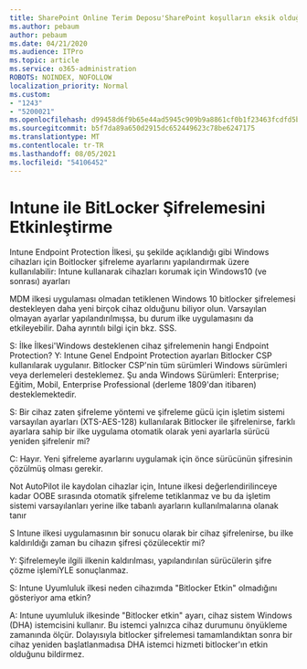 ```yaml
---
title: SharePoint Online Terim Deposu'SharePoint koşulların eksik olduğu koşullar
ms.author: pebaum
author: pebaum
ms.date: 04/21/2020
ms.audience: ITPro
ms.topic: article
ms.service: o365-administration
ROBOTS: NOINDEX, NOFOLLOW
localization_priority: Normal
ms.custom:
- "1243"
- "5200021"
ms.openlocfilehash: d99458d6f9b65e44ad5945c909b9a8861cf0b1f23463fcdfd5b8351b1c08d670
ms.sourcegitcommit: b5f7da89a650d2915dc652449623c78be6247175
ms.translationtype: MT
ms.contentlocale: tr-TR
ms.lasthandoff: 08/05/2021
ms.locfileid: "54106452"
---
```

# <a name="enabling-bitlocker-encryption-with-intune"></a>Intune ile BitLocker Şifrelemesini Etkinleştirme

Intune Endpoint Protection İlkesi, şu şekilde açıklandığı gibi Windows cihazları için Boitlocker şifreleme ayarlarını yapılandırmak üzere kullanılabilir: Intune kullanarak cihazları korumak için Windows10 (ve sonrası) ayarları

MDM ilkesi uygulaması olmadan tetiklenen Windows 10 bitlocker şifrelemesi destekleyen daha yeni birçok cihaz olduğunu biliyor olun. Varsayılan olmayan ayarlar yapılandırılmışsa, bu durum ilke uygulamasını da etkileyebilir. Daha ayrıntılı bilgi için bkz. SSS.


S: İlke İlkesi'Windows desteklenen cihaz şifrelemenin hangi Endpoint Protection?
Y: Intune Genel Endpoint Protection ayarları Bitlocker CSP kullanılarak uygulanır.  Bitlocker CSP'nin tüm sürümleri Windows sürümleri veya derlemeleri desteklemez. Şu anda Windows Sürümleri: Enterprise; Eğitim, Mobil, Enterprise Professional (derleme 1809'dan itibaren) desteklemektedir.




S: Bir cihaz zaten şifreleme yöntemi ve şifreleme gücü için işletim sistemi varsayılan ayarları (XTS-AES-128) kullanılarak Bitlocker ile şifrelenirse, farklı ayarlara sahip bir ilke uygulama otomatik olarak yeni ayarlarla sürücü yeniden şifrelenir mi?

C: Hayır. Yeni şifreleme ayarlarını uygulamak için önce sürücünün şifresinin çözülmüş olması gerekir.

Not AutoPilot ile kaydolan cihazlar için, Intune ilkesi değerlendirilinceye kadar OOBE sırasında otomatik şifreleme tetiklanmaz ve bu da işletim sistemi varsayılanları yerine ilke tabanlı ayarların kullanılmalarına olanak tanır




S Intune ilkesi uygulamasının bir sonucu olarak bir cihaz şifrelenirse, bu ilke kaldırıldığı zaman bu cihazın şifresi çözülecektir mi?

Y: Şifrelemeyle ilgili ilkenin kaldırılması, yapılandırılan sürücülerin şifre çözme işlemiYLE sonuçlanmaz.




S: Intune Uyumluluk ilkesi neden cihazımda "Bitlocker Etkin" olmadığını gösteriyor ama etkin?

A: Intune uyumluluk ilkesinde "Bitlocker etkin" ayarı, cihaz sistem Windows (DHA) istemcisini kullanır. Bu istemci yalnızca cihaz durumunu önyükleme zamanında ölçür. Dolayısıyla bitlocker şifrelemesi tamamlandıktan sonra bir cihaz yeniden başlatlanmadısa DHA istemci hizmeti bitlocker'ın etkin olduğunu bildirmez.